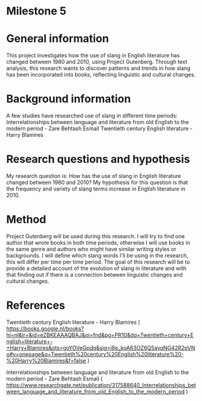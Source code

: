 # Milestone 5

# General information
This project investigates how the use of slang in English literature has changed between 1980 and 2010, using Project Gutenberg. Through text analysis, this research wants to discover patterns and trends in how slang has been incorporated into books, reflecting linguistic and cultural changes.

# Background information
A few studies have researched use of slang in different time periods:
Interrelationships between language and literature from old English to the modern period - Zare Behtash Esmail
Twentieth century English literature - Harry Blamires

# Research questions and hypothesis
My research question is: How has the use of slang in English literature changed between 1980 and 2010?
My hypothesis for this question is that the frequency and variety of slang terms increase in English literature in 2010.

# Method
Project Gutenberg will be used during this research. I will try to find one author that wrote books in both time periods, otherwise I will use books in the same genre and authors who might have similar writing styles or backgrounds. I will define which slang words I'll be using in the research, this will differ per time per time period. 
The goal of this research will be to provide a detailed account of the evolution of slang in literature and with that finding out if there is a connection between linguistic changes and cultural changes.

# References
Twentieth century English literature - Harry Blamires ( https://books.google.nl/books?hl=nl&lr=&id=eZBKEAAAQBAJ&oi=fnd&pg=PR10&dq=Twentieth+century+English+literature+-+Harry+Blamires&ots=goYOVeGpdq&sig=i8e_koA63OZ6Q5ayqNG42R2pVNo#v=onepage&q=Twentieth%20century%20English%20literature%20-%20Harry%20Blamires&f=false )

Interrelationships between language and literature from old English to the modern period - Zare Behtash Esmail ( https://www.researchgate.net/publication/317588640_Interrelationships_between_language_and_literature_from_old_English_to_the_modern_period )
